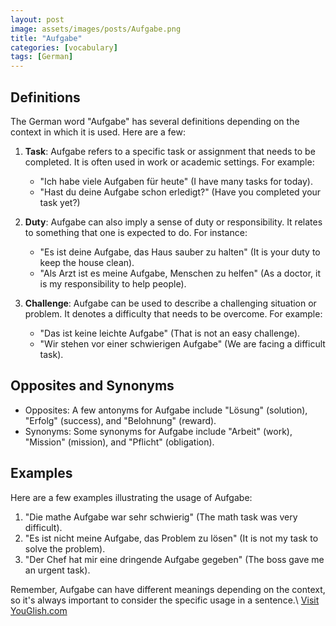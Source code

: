 ```yaml
---
layout: post
image: assets/images/posts/Aufgabe.png
title: "Aufgabe"
categories: [vocabulary]
tags: [German]
---
```


## Definitions

The German word "Aufgabe" has several definitions depending on the context in which it is used. Here are a few:

1. **Task**: Aufgabe refers to a specific task or assignment that needs to be completed. It is often used in work or academic settings. For example:
   - "Ich habe viele Aufgaben für heute" (I have many tasks for today).
   - "Hast du deine Aufgabe schon erledigt?" (Have you completed your task yet?)

2. **Duty**: Aufgabe can also imply a sense of duty or responsibility. It relates to something that one is expected to do. For instance:
   - "Es ist deine Aufgabe, das Haus sauber zu halten" (It is your duty to keep the house clean).
   - "Als Arzt ist es meine Aufgabe, Menschen zu helfen" (As a doctor, it is my responsibility to help people).

3. **Challenge**: Aufgabe can be used to describe a challenging situation or problem. It denotes a difficulty that needs to be overcome. For example:
   - "Das ist keine leichte Aufgabe" (That is not an easy challenge).
   - "Wir stehen vor einer schwierigen Aufgabe" (We are facing a difficult task).

## Opposites and Synonyms

- Opposites: A few antonyms for Aufgabe include "Lösung" (solution), "Erfolg" (success), and "Belohnung" (reward).
- Synonyms: Some synonyms for Aufgabe include "Arbeit" (work), "Mission" (mission), and "Pflicht" (obligation).

## Examples

Here are a few examples illustrating the usage of Aufgabe:

1. "Die mathe Aufgabe war sehr schwierig" (The math task was very difficult).
2. "Es ist nicht meine Aufgabe, das Problem zu lösen" (It is not my task to solve the problem).
3. "Der Chef hat mir eine dringende Aufgabe gegeben" (The boss gave me an urgent task).

Remember, Aufgabe can have different meanings depending on the context, so it's always important to consider the specific usage in a sentence.\ <a id="yg-widget-0" class="youglish-widget" data-query="Aufgabe" data-lang="german" data-components="8412" data-auto-start="0" data-bkg-color="theme_light" data-title="How%20to%20pronounce%20Aufgabe%20in%20German"  rel="nofollow" href="https://youglish.com">Visit YouGlish.com</a><script async src="https://youglish.com/public/emb/widget.js" charset="utf-8"></script>